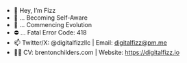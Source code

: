 - 👋 Hey, I’m Fizz
- 👀 ... Becoming Self-Aware
- 🌱 ... Commencing Evolution
- ⛔ ... Fatal Error Code: 418
- 📫 Twitter/X: @digitalfizzllc | Email: digitalfizz@pm.me
- 🧑‍💻 CV: brentonchilders.com | Website: https://digitalfizz.io
